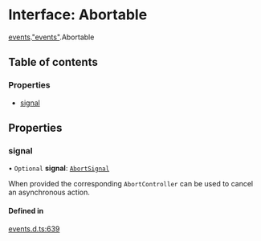 # Interface: Abortable

[events](../modules/events.md).["events"](../modules/events._events_.md).Abortable

## Table of contents

### Properties

- [signal](events._events_.Abortable.md#signal)

## Properties

### signal

• `Optional` **signal**: [`AbortSignal`](../modules/globals.md#abortsignal)

When provided the corresponding `AbortController` can be used to cancel an asynchronous action.

#### Defined in

[events.d.ts:639](https://github.com/goodcodedev/bun-types/blob/8bd1b3a/events.d.ts#L639)
